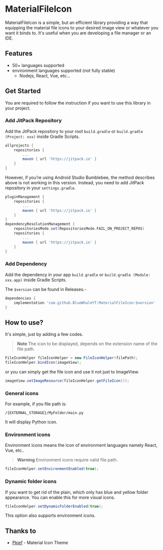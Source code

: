 # MaterialFileIcon

MaterialFileIcon is a simple, but an efficient library providing a way that equipping the material file icons to your desired image view or whatever you want it binds to.
It's useful when you are developing a file manager or an IDE.

## Features

- 50+ languages supported
- environment languages supported (not fully stable)
  - Nodejs, React, Vue, etc...

## Get Started

You are required to follow the instruction if you want to use this library in your project.

### Add JitPack Repository

Add the JitPack repository to your root `build.gradle` or `build.gradle (Project: xxx)` inside Gradle Scripts.

```gradle
allprojects {
    repositories {
        ...
        maven { url 'https://jitpack.io' }
    }
}
```

However, if you’re using Android Studio Bumblebee, the method describes above is not working in this version. Instead, you need to add JitPack repository in your `settings.gradle`.

```gradle
pluginManagement {
    repositories {
        ...
        maven { url 'https://jitpack.io' }
    }
}
dependencyResolutionManagement {
    repositoriesMode.set(RepositoriesMode.FAIL_ON_PROJECT_REPOS)
    repositories {
        ...
        maven { url 'https://jitpack.io' }
    }
}
```

### Add Dependency

Add the dependency in your app `build.gradle` or `build.gradle (Module: xxx.app)` inside Gradle Scripts.

The `$version` can be found in Releases.-

```gradle
dependencies {
    implementation 'com.github.BlueWhaleYT:MaterialFileIcon:$version'
}
```

## How to use?

It's simple, just by adding a few codes.

> **Note**
> The icon to be displayed, depends on the extension name of the file path.

```java
FileIconHelper fileIconHelper = new FileIconHelper(filePath);
fileIconHelper.bindIcon(imageView);
```

or you can simply get the file icon and use it not just to ImageView.

```java
imageView.setImageResource(fileIconHelper.getFileIcon());
```

### General icons

For example, if you file path is:
```
/{EXTERNAL_STORAGE}/MyFolder/main.py
```

It will display Python icon.

### Environment icons

Environment icons means the icon of environment languages namely React, Vue, etc..

> **Warning**
> Environment icons require valid file path.

```java
fileIconHelper.setEnvironmentEnabled(true);
```

### Dynamic folder icons

If you want to get rid of the plain, which only has blue and yellow folder appearance. You can enable this for more visual icons.

```java
fileIconHelper.setDynamicFolderEnabled(true);
```

This option also supports environment icons.

## Thanks to

- [Pkief](https://github.com/PKief/vscode-material-icon-theme) - Material Icon Theme